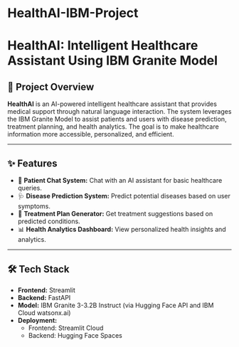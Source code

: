 # HealthAI-IBM-Project
# HealthAI: Intelligent Healthcare Assistant Using IBM Granite Model

## 🚀 Project Overview
**HealthAI** is an AI-powered intelligent healthcare assistant that provides medical support through natural language interaction. The system leverages the IBM Granite Model to assist patients and users with disease prediction, treatment planning, and health analytics. The goal is to make healthcare information more accessible, personalized, and efficient.

---

## ✨ Features
- 💬 **Patient Chat System:** Chat with an AI assistant for basic healthcare queries.
- 🩺 **Disease Prediction System:** Predict potential diseases based on user symptoms.
- 📝 **Treatment Plan Generator:** Get treatment suggestions based on predicted conditions.
- 📊 **Health Analytics Dashboard:** View personalized health insights and analytics.

---

## 🛠️ Tech Stack
- **Frontend:** Streamlit
- **Backend:** FastAPI
- **Model:** IBM Granite 3-3.2B Instruct (via Hugging Face API and IBM Cloud watsonx.ai)
- **Deployment:** 
  - Frontend: Streamlit Cloud
  - Backend: Hugging Face Spaces
